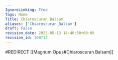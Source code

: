 ```yaml
---
IgnoreLinking: True
Tags: None
Title: Chiaroscuran Balsam
aliases: ['Chiaroscuran_Balsam']
draft: False
revision_date: 2023-05-13 14:40:50+00:00
revision_id: 100712
---
```


#REDIRECT [[Magnum Opus#Chiaroscuran Balsam]]